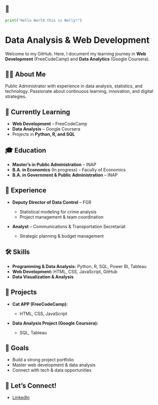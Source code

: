 ## 👋
```python
print("Hello World this is Nelly!")
```
# Data Analysis & Web Development

Welcome to my GitHub. Here, I document my learning journey in **Web Development** (FreeCodeCamp) and **Data Analytics** (Google Coursera).

## 👩‍💻 About Me
Public Administrator with experience in data analysis, statistics, and technology. Passionate about continuous learning, innovation, and digital strategies.

## 📌 Currently Learning
- **Web Development** – FreeCodeCamp  
- **Data Analysis** – Google Coursera  
- Projects in **Python, R, and SQL**

## 🎓 Education
- **Master’s in Public Administration** – INAP  
- **B.A. in Economics** (In progress) – Faculty of Economics  
- **B.A. in Government & Public Administration** – INAP  

## 💼 Experience
- **Deputy Director of Data Control** – FGR  
  - Statistical modeling for crime analysis  
  - Project management & team coordination  

- **Analyst** – Communications & Transportation Secretariat  
  - Strategic planning & budget management  

## 🛠 Skills
- **Programming & Data Analysis:** Python, R, SQL, Power BI, Tableau  
- **Web Development:** HTML, CSS, JavaScript, GitHub  
- **Data Visualization & Analysis**

## 🚀 Projects
- **Cat APP (FreeCodeCamp):**  
  - HTML, CSS, JavaScript  

- **Data Analysis Project (Google Coursera):**  
  - SQL, Tableau  

## 🎯 Goals
- Build a strong project portfolio  
- Master web development & data analysis  
- Connect with tech & data opportunities  

## 📩 Let’s Connect!
- [LinkedIn](https://www.linkedin.com/in/nellymblanquet)



